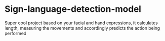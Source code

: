 # Sign-language-detection-model

Super cool project based on your facial and hand expressions, it calculates length, measuring the movements and accordingly predicts the action being performed
